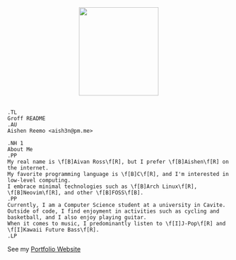 <div align="center"><img width=180px height=200px src="https://cdn.discordapp.com/emojis/1146407959178514432.webp?size=96&quality=lossless"></img></div>
<br>

```groff
.TL
Groff README
.AU
Aishen Reemo <aish3n@pm.me>
```

```groff
.NH 1
About Me
.PP
My real name is \f[B]Aivan Ross\f[R], but I prefer \f[B]Aishen\f[R] on the internet.
My favorite programming language is \f[B]C\f[R], and I'm interested in low-level computing.
I embrace minimal technologies such as \f[B]Arch Linux\f[R], \f[B]Neovim\f[R], and other \f[B]FOSS\f[B].
.PP
Currently, I am a Computer Science student at a university in Cavite.
Outside of code, I find enjoyment in activities such as cycling and basketball, and I also enjoy playing guitar.
When it comes to music, I predominantly listen to \f[I]J-Pop\f[R] and \f[I]Kawaii Future Bass\f[R].
.LP
```

See my <a href="https://aishenreemo.github.io">Portfolio Website</a>
